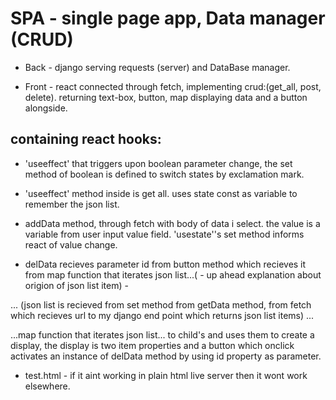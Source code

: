 # SPA - single page app, Data manager (CRUD)

* Back - django serving requests (server) and DataBase manager.

* Front - react connected through fetch, implementing crud:(get_all, post, delete). returning text-box, button, map displaying data and a button alongside.

## containing react hooks:
* 'useeffect' that triggers upon boolean parameter change, the set method of boolean is defined to switch states by exclamation mark.

* 'useeffect' method inside is get all. uses state const as variable to remember the json list.

* addData method, through fetch with body of data i select. the value is a variable from user input value field. 'usestate''s set method informs react of value change.

* delData recieves parameter id from button method which recieves it from map function that iterates json list...( - up ahead explanation about origion of json list item) -

 ... (json list is recieved from set method from getData method, from fetch which recieves url to my django end point which returns json list items) ...

...map function that iterates json list... to child's and uses them to create a display, the display is two item properties and a button which onclick activates an instance of delData method by using id property as parameter.




* test.html - if it aint working in plain html live server then it wont work elsewhere.